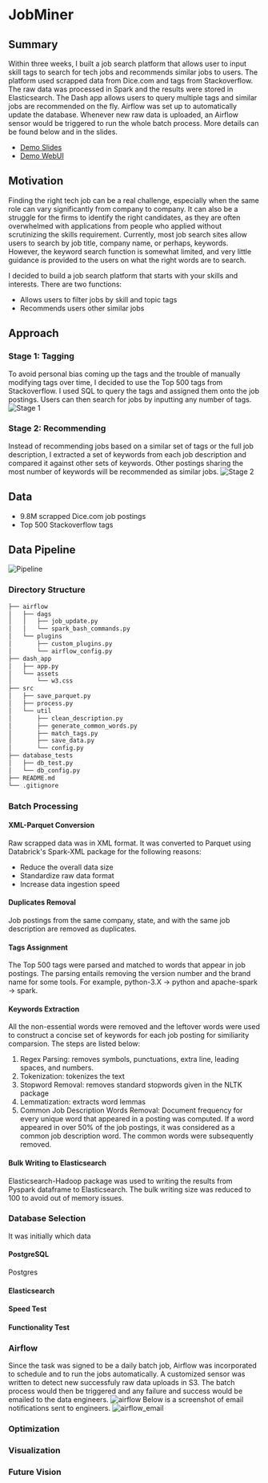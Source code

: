# JobMiner

## Summary
Within three weeks, I built a job search platform that allows user to input skill tags to search for tech jobs and recommends similar jobs to users. The platform used scrapped data from Dice.com and tags from Stackoverflow. The raw data was processed in Spark and the results were stored in Elasticsearch. The Dash app allows users to query multiple tags and similar jobs are recommended on the fly. Airflow was set up to automatically update the database. Whenever new raw data is uploaded, an Airflow sensor would be triggered to run the whole batch process. More details can be found below and in the slides. 
 * [Demo Slides](https://www.tinyurl.com/y5n2sxsf)
 * [Demo WebUI](http://www.datatrailblazer.me)

## Motivation 
Finding the right tech job can be a real challenge, especially when the same role can vary significantly from company to company. It can also be a struggle for the firms to identify the right candidates, as they are often overwhelmed with applications from people who applied without scrutinizing the skills requirement. Currently, most job search sites allow users to search by job title, company name, or perhaps, keywords. However, the keyword search function is somewhat limited, and very little guidance is provided to the users on what the right words are to search. 

I decided to build a job search platform that starts with your skills and interests. There are two functions: 

  * Allows users to filter jobs by skill and topic tags
  * Recommends users other similar jobs 

## Approach 

### Stage 1: Tagging 
To avoid personal bias coming up the tags and the trouble of manually modifying tags over time, I decided to use the Top 500 tags from Stackoverflow. I used SQL to query the tags and assigned them onto the job postings. Users can then search for jobs by inputting any number of tags. 
![Stage 1](/static/tagging.png)

### Stage 2: Recommending 
Instead of recommending jobs based on a similar set of tags or the full job description, I extracted a set of keywords from each job description and compared it against other sets of keywords. Other postings sharing the most number of keywords will be recommended as similar jobs. 
![Stage 2](/static/recommending.png)

## Data 
  * 9.8M scrapped Dice.com job postings 
  * Top 500 Stackoverflow tags 

## Data Pipeline 
![Pipeline](/static/pipeline.png)

### Directory Structure 

```bash
├── airflow
│   ├── dags
│   │   ├── job_update.py
│   │   └── spark_bash_commands.py
│   └── plugins
│       ├── custom_plugins.py
│       └── airflow_config.py
├── dash_app
│   ├── app.py
│   └── assets
│       └── w3.css
├── src
│   ├── save_parquet.py
│   ├── process.py
│   └── util
│       ├── clean_description.py
│       ├── generate_common_words.py
│       ├── match_tags.py
│       ├── save_data.py
│       └── config.py
├── database_tests
│   ├── db_test.py
│   └── db_config.py
├── README.md
└── .gitignore
```

### Batch Processing 
#### XML-Parquet Conversion 
Raw scrapped data was in XML format. It was converted to Parquet using Databrick's Spark-XML package for the following reasons: 
 * Reduce the overall data size
 * Standardize raw data format 
 * Increase data ingestion speed 

#### Duplicates Removal
Job postings from the same company, state, and with the same job description are removed as duplicates.  

#### Tags Assignment 
The Top 500 tags were parsed and matched to words that appear in job postings. The parsing entails removing the version number and the brand name for some tools. For example, python-3.X -> python and apache-spark -> spark. 

#### Keywords Extraction
All the non-essential words were removed and the leftover words were used to construct a concise set of keywords for each job posting for similiarity comparsion. The steps are listed below: 
 1. Regex Parsing: removes symbols, punctuations, extra line, leading spaces, and numbers. 
 2. Tokenization: tokenizes the text 
 3. Stopword Removal: removes standard stopwords given in the NLTK package 
 4. Lemmatization: extracts word lemmas
 5. Common Job Description Words Removal: Document frequency for every unique word that appeared in a posting was computed. If a word appeared in over 50% of the job postings, it was considered as a common job description word. The common words were subsequently removed.
 
#### Bulk Writing to Elasticsearch 
Elasticsearch-Hadoop package was used to writing the results from Pyspark dataframe to Elasticsearch. The bulk writing size was reduced to 100 to avoid out of memory issues.

### Database Selection 
It was initially which data
#### PostgreSQL
Postgres
#### Elasticsearch 
#### Speed Test 
#### Functionality Test
### Airflow
Since the task was signed to be a daily batch job, Airflow was incorporated to schedule and to run the jobs automatically. A customized sensor was written to detect new successfuly raw data uploads in S3. The batch process would then be triggered and any failure and success would be emailed to the data engineers. 
![airflow](/static/airflow.png)
Below is a screenshot of email notifications sent to engineers. 
![airflow_email](/static/airflow_email.png)
### Optimization 
### Visualization 
### Future Vision






